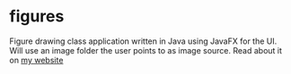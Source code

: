 # figures
 Figure drawing class application written in Java using JavaFX for the UI. Will use an image folder the user points to as image source.
 Read about it on [my website](https://andrick.xyz/)
 
